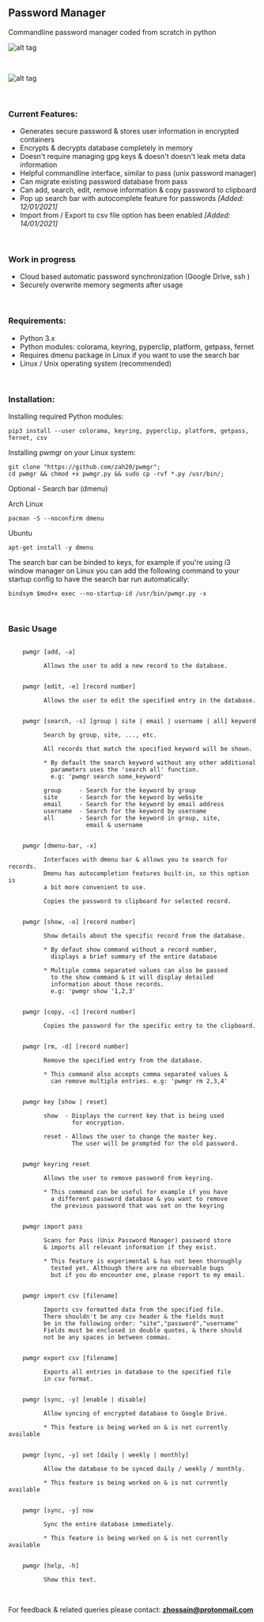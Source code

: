 ## Password Manager

Commandline password manager coded from scratch in python
<br />

![alt tag](resources/images/pw_gen.png)

<br />

![alt tag](resources/images/search_bar.png)

<br />

### Current Features:
- Generates secure password & stores user information in encrypted containers
- Encrypts & decrypts database completely in memory
- Doesn't require managing gpg keys & doesn't doesn't leak meta data information
- Helpful commandline interface, similar to pass (unix password manager)
- Can migrate existing password database from pass
- Can add, search, edit, remove information & copy password to clipboard
- Pop up search bar with autocomplete feature for passwords *[Added: 12/01/2021]*
- Import from / Export to csv file option has been enabled *[Added: 14/01/2021]*

<br />

### Work in progress
- Cloud based automatic password synchronization (Google Drive, ssh ) 
- Securely overwrite memory segments after usage

<br />

### Requirements:
- Python 3.x
- Python modules: colorama, keyring, pyperclip, platform, getpass, fernet
- Requires dmenu package in Linux if you want to use the search bar
- Linux / Unix operating system (recommended)

<br />

### Installation:

Installing required Python modules: 

```
pip3 install --user colorama, keyring, pyperclip, platform, getpass, fernet, csv
```

Installing pwmgr on your Linux system: 

```
git clone "https://github.com/zah20/pwmgr";
cd pwmgr && chmod +x pwmgr.py && sudo cp -rvf *.py /usr/bin/;
```


Optional - Search bar (dmenu)

Arch Linux

```
pacman -S --noconfirm dmenu
```

Ubuntu
```
apt-get install -y dmenu
```


The search bar can be binded to keys, for example if you're using i3 window manager on Linux 
you can add the following command to your startup config to have the search bar run automatically: 

```
bindsym $mod+x exec --no-startup-id /usr/bin/pwmgr.py -x 
```

<br />

### Basic Usage

```

    pwmgr [add, -a]

          Allows the user to add a new record to the database.


    pwmgr [edit, -e] [record number]

          Allows the user to edit the specified entry in the database.


    pwmgr [search, -s] [group | site | email | username | all] keyword

          Search by group, site, ..., etc.

          All records that match the specified keyword will be shown.

          * By default the search keyword without any other additional
            parameters uses the 'search all' function.
            e.g: 'pwmgr search some_keyword'

          group     - Search for the keyword by group
          site      - Search for the keyword by website
          email     - Search for the keyword by email address
          username  - Search for the keyword by username
          all       - Search for the keyword in group, site,
                      email & username


    pwmgr [dmenu-bar, -x]

          Interfaces with dmenu bar & allows you to search for records.
          Dmenu has autocompletion features built-in, so this option is
          a bit more convenient to use.

          Copies the password to clipboard for selected record.


    pwmgr [show, -o] [record number]

          Show details about the specific record from the database.

          * By defaut show command without a record number,
            displays a brief summary of the entire database

          * Multiple comma separated values can also be passed
            to the show command & it will display detailed
            information about those records.
            e.g: 'pwmgr show '1,2,3'


    pwmgr [copy, -c] [record number]

          Copies the password for the specific entry to the clipboard.


    pwmgr [rm, -d] [record number]

          Remove the specified entry from the database.

          * This command also accepts comma separated values &
            can remove multiple entries. e.g: 'pwmgr rm 2,3,4'


    pwmgr key [show | reset]

          show  - Displays the current key that is being used
                  for encryption.

          reset - Allows the user to change the master key.
                  The user will be prompted for the old password.


    pwmgr keyring reset

          Allows the user to remove password from keyring.

          * This command can be useful for example if you have
            a different password database & you want to remove
            the previous password that was set on the keyring


    pwmgr import pass

          Scans for Pass (Unix Password Manager) password store
          & imports all relevant information if they exist.

          * This feature is experimental & has not been thoroughly
            tested yet. Although there are no observable bugs
            but if you do encounter one, please report to my email.


    pwmgr import csv [filename]

          Imports csv formatted data from the specified file.
          There shouldn't be any csv header & the fields must
          be in the following order: "site","password","username"
          Fields must be enclosed in double quotes, & there should
          not be any spaces in between commas.


    pwmgr export csv [filename]

          Exports all entries in database to the specified file
          in csv format.


    pwmgr [sync, -y] [enable | disable]

          Allow syncing of encrypted database to Google Drive.

          * This feature is being worked on & is not currently available


    pwmgr [sync, -y] set [daily | weekly | monthly]

          Allow the database to be synced daily / weekly / monthly.

          * This feature is being worked on & is not currently available


    pwmgr [sync, -y] now

          Sync the entire database immediately.

          * This feature is being worked on & is not currently available


    pwmgr [help, -h]

          Show this text.

```

<br />

For feedback & related queries please contact: **zhossain@protonmail.com**
<br />


